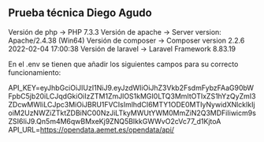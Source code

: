 ## Prueba técnica Diego Agudo
Versión de php      -> PHP 7.3.3
Versión de apache   -> Server version: Apache/2.4.38 (Win64)
Versión de composer -> Composer version 2.2.6 2022-02-04 17:00:38
Versión de laravel  -> Laravel Framework 8.83.19

En el .env se tienen que añadir los siguientes campos para su correcto funcionamiento:

API_KEY=eyJhbGciOiJIUzI1NiJ9.eyJzdWIiOiJhZ3Vkb2FsdmFybzFAaG90bWFpbC5jb20iLCJqdGkiOiIzZTM1ZmJlOS1kMGI0LTQ3MmItOTIxZS1hYzQyZmI3ZDcwMWIiLCJpc3MiOiJBRU1FVCIsImlhdCI6MTY1ODE0MTIyNywidXNlcklkIjoiM2UzNWZiZTktZDBiNC00NzJiLTkyMWUtYWM0MmZiN2Q3MDFiIiwicm9sZSI6IiJ9.Qn5m4M6qwBMxeKj9ZNQ5BIkkGWWvO2cVc77_d1KjtoA
API_URL=https://opendata.aemet.es/opendata/api/